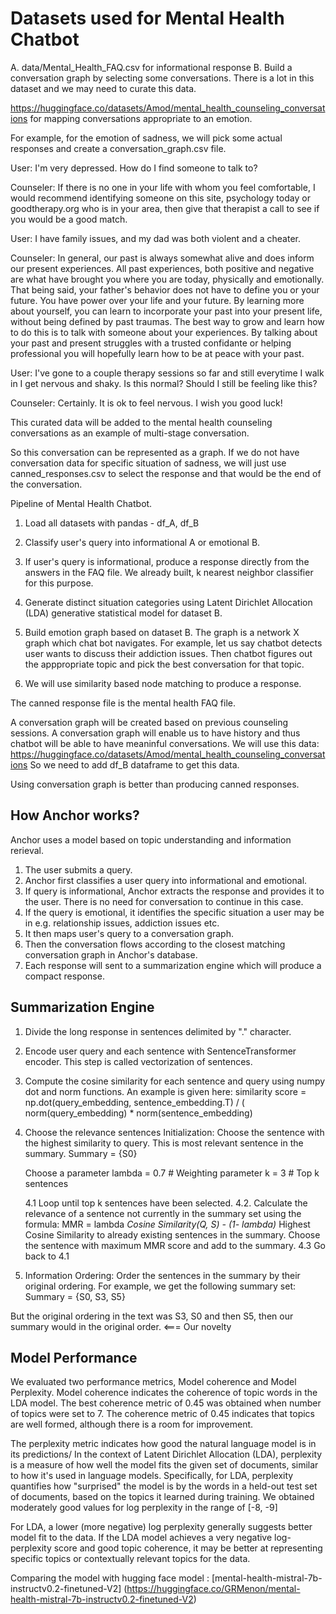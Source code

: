 # Datasets used for Mental Health Chatbot

A. data/Mental_Health_FAQ.csv for informational response
B. Build a conversation graph by selecting some conversations. There is a lot in this dataset and we may need to curate this data.

<https://huggingface.co/datasets/Amod/mental_health_counseling_conversations> for mapping conversations appropriate to an emotion.

For example, for the emotion of sadness, we will pick some actual responses and create a conversation_graph.csv file.

User: I'm very depressed. How do I find someone to talk to?

Counseler: If there is no one in your life with whom you feel comfortable, I would recommend identifying someone on this site, psychology today or goodtherapy.org who is in your area, then give that therapist a call to see if you would be a good match.  

User: I have family issues, and my dad was both violent and a cheater.

Counseler: In general, our past is always somewhat alive and does inform our present experiences.  All past experiences, both positive and negative are what have brought you where you are today, physically and emotionally.   That being said, your father's behavior does not have to define you or your future.  You have power over your life and your future.  By learning more about yourself, you can learn to incorporate your past into your present life, without being defined by past traumas.  The best way to grow and learn how to do this is to talk with someone about your experiences.  By talking about your past and present struggles with a trusted confidante or helping professional you will hopefully learn how to be at peace with your past.

User: I've gone to a couple therapy sessions so far and still everytime I walk in I get nervous and shaky. Is this normal? Should I still be feeling like this?

Counseler: Certainly. It is ok to feel nervous. I wish you good luck!

This curated data will be added to the mental health counseling conversations as an example of multi-stage conversation.

So this conversation can be represented as a graph. If we do not have conversation data for specific situation of sadness, we will just use
canned_responses.csv to select the response and that would be the end of the conversation.

Pipeline of Mental Health Chatbot.

1. Load all datasets with pandas - df_A, df_B

2. Classify user's query into informational A or emotional B.

3. If user's query is informational, produce a response directly from the answers in the FAQ file.
   We already built, k nearest neighbor classifier for this purpose.

4. Generate distinct situation categories using Latent Dirichlet Allocation (LDA) generative statistical model for dataset B.

5. Build emotion graph based on dataset B. The graph is a network X graph which chat bot navigates.
   For example, let us say chatbot detects user wants to discuss their addiction issues.
   Then chatbot figures out the apppropriate topic and pick the best conversation for that topic.

6. We will use similarity based node matching to produce a response.

The canned response file is the mental health FAQ file.

A conversation graph will be created based on previous counseling sessions.
A conversation graph will enable us to have history and thus
chatbot will be able to have meaninful conversations.
We will use this data: <https://huggingface.co/datasets/Amod/mental_health_counseling_conversations>
So we need to add df_B dataframe to get this data.

Using conversation graph is better than producing canned responses.

## How Anchor works?

Anchor uses a model based on topic understanding and information rerieval.

1. The user submits a query.
2. Anchor first classifies a user query into informational and emotional.
3. If query is informational, Anchor extracts the response and provides it to the user. There is no need for conversation to continue in this case.
4. If the query is emotional, it identifies the specific situation a user may be in e.g. relationship issues, addiction issues etc.
5. It then maps user's query to a conversation graph.
6. Then the conversation flows according to the closest matching conversation graph in Anchor's database.
7. Each response will sent to a summarization engine which will produce a compact response.

## Summarization Engine

1. Divide the long response in sentences delimited by "." character.
2. Encode user query and each sentence with SentenceTransformer encoder. This step is called vectorization of sentences.
3. Compute the cosine similarity for each sentence and query using numpy dot and norm functions. An example is given here:
   similarity score = np.dot(query_embedding, sentence_embedding.T) / (
    norm(query_embedding) * norm(sentence_embedding)

4. Choose the relevance sentences
Initialization: Choose the sentence with the highest similarity to query. This is most relevant sentence in the summary.
Summary = {S0}

   Choose a parameter lambda = 0.7 # Weighting parameter
   k = 3 # Top k sentences

   4.1 Loop until top k sentences have been selected.
   4.2. Calculate the relevance of a sentence not currently in the summary set using the formula:
      MMR = lambda *Cosine Similarity(Q, S) - (1- lambda)* Highest Cosine Similarity to already existing sentences in the summary.
      Choose the sentence with maximum MMR score and add to the summary.
   4.3 Go back to 4.1

5. Information Ordering: Order the sentences in the summary by their original ordering. For example, we get the following summary set:
   Summary = {S0, S3, S5}

But the original ordering in the text was S3, S0 and then S5, then our summary would in the original order. <=== Our novelty

## Model Performance

We evaluated two performance metrics, Model coherence and Model Perplexity. Model coherence indicates the coherence of topic words in the LDA model.
The best coherence metric of 0.45 was obtained when number of topics were set to 7.
The coherence metric of 0.45 indicates that topics are well formed, although there is a room for improvement.

The perplexity metric indicates how good the natural language model is in its predictions/ In the context of Latent Dirichlet Allocation (LDA), perplexity is a measure of how well the model fits the given set of documents, similar to how it's used in language models. Specifically, for LDA, perplexity quantifies how "surprised" the model is by the words in a held-out test set of documents, based on the topics it learned during training.
We obtained moderately good values for log perplexity in the range of [-8, -9]

For LDA, a lower (more negative) log perplexity generally suggests better model fit to the data. If the LDA model achieves a very negative log-perplexity score and good topic coherence, it may be better at representing specific topics or contextually relevant topics for the data.

Comparing the model with hugging face model : [mental-health-mistral-7b-instructv0.2-finetuned-V2] (<https://huggingface.co/GRMenon/mental-health-mistral-7b-instructv0.2-finetuned-V2>)
